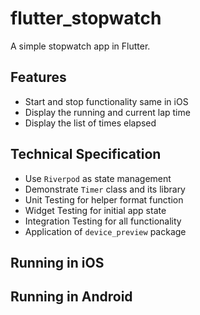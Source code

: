 # flutter_stopwatch

A simple stopwatch app in Flutter.

## Features

- Start and stop functionality same in iOS
- Display the running and current lap time
- Display the list of times elapsed

## Technical Specification

- Use `Riverpod` as state management
- Demonstrate `Timer` class and its library
- Unit Testing for helper format function
- Widget Testing for initial app state
- Integration Testing for all functionality
- Application of `device_preview` package

## Running in iOS

## Running in Android
